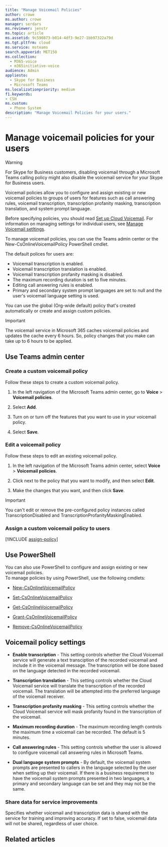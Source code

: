 ```yaml
---
title: "Manage Voicemail Policies"
author: crowe
ms.author: crowe
manager: serdars
ms.reviewer: jenstr
ms.topic: article
ms.assetid: 9c590873-b014-4df3-9e27-1bb97322a79d
ms.tgt.pltfrm: cloud
ms.service: msteams
search.appverid: MET150
ms.collection: 
  - M365-voice
  - m365initiative-voice
audience: Admin
appliesto: 
  - Skype for Business
  - Microsoft Teams
ms.localizationpriority: medium
f1.keywords:
- CSH
ms.custom: 
  - Phone System
description: "Manage Voicemail Policies for your users."
---
```


# Manage voicemail policies for your users

> [!WARNING]
> For Skype for Business customers, disabling voicemail through a Microsoft Teams calling policy might also disable the voicemail service for your Skype for Business users.

Voicemail policies allow you to configure and assign existing or new voicemail policies to groups of users for features such as call answering rules, voicemail transcription, transcription profanity masking, transcription translation, and system prompt language.

Before specifying policies, you should read [Set up Cloud Voicemail](set-up-phone-system-voicemail). For information on managing settings for individual users, see [Manage Voicemail setltings](manage-voicemail-settings.md).

To manage voicemail policies, you can use the Teams admin center or the New-CsOnlineVoicemailPolicy PowerShell cmdlet. 

The default polices for users are:

- Voicemail transcription is enabled.
- Voicemail transcription translation is enabled.
- Voicemail transcription profanity masking is disabled.
- The maximum recording duration is set to five minutes.
- Editing call answering rules is enabled.
- Primary and secondary system prompt languages are set to null and the user's voicemail language setting is used.

You can use the global (Org-wide default) policy that's created automatically or create and assign custom policies.

> [!IMPORTANT]
> The voicemail service in Microsoft 365 caches voicemail policies and updates the cache every 6 hours. So, policy changes that you make can take up to 6 hours to be applied.

## Use Teams admin center

### Create a custom voicemail policy

Follow these steps to create a custom voicemail policy.

1. In the left navigation of the Microsoft Teams admin center, go to **Voice** > **Voicemail policies**.

2. Select **Add**.

3. Turn on or turn off the features that you want to use in your voicemail policy.

4. Select **Save**.

### Edit a voicemail policy

Follow these steps to edit an existing voicemail policy.

1. In the left navigation of the Microsoft Teams admin center, select **Voice** > **Voicemail policies**.

2. Click next to the policy that you want to modify, and then select **Edit**.

3. Make the changes that you want, and then click **Save**.

> [!IMPORTANT]
> You can't edit or remove the pre-configured policy instances called TranscriptionDisabled and TranscriptionProfanityMaskingEnabled.


### Assign a custom voicemail policy to users

[!INCLUDE [assign-policy](includes/assign-policy.md)]

## Use PowerShell

You can also use PowerShell to configure and assign existing or new voicemail policies.  
To manage policies by using PowerShell, use the following cmdlets:

- [New-CsOnlineVoicemailPolicy](/powershell/module/skype/new-csonlinevoicemailpolicy)

- [Set-CsOnlineVoicemailPolicy](/powershell/module/skype/set-csonlinevoicemailpolicy)

- [Get-CsOnlineVoicemailPolicy](/powershell/module/skype/get-csonlinevoicemailpolicy)

- [Grant-CsOnlineVoicemailPolicy](/powershell/module/skype/grant-csonlinevoicemailpolicy)

- [Remove-CsOnlineVoicemailPolicy](/powershell/module/skype/remove-csonlinevoicemailpolicy)

## Voicemail policy settings
  
- **Enable transcription** - This setting controls whether the Cloud Voicemail service will generate a text transciption of the recorded voicemail and include it in the voicemail message. The transcription will be done based on the language detected in the recorded voicemail.

- **Transcription translation** - This setting controls whether the Cloud Voicemail service will translate the transcription of the recorded voicemail. The translation will be attempted into the
preferred language of the voicemail receiver.

- **Transcription profanity masking** - This setting controls whether the Cloud Voicemail service will mask profanity found in the transcription of the voicemail.

- **Maximum recording duration** - The maximum recording length controls the maximum time a voicemail can be recorded. The default is 5 minutes.

- **Call answering rules** - This setting controls whether the user is allowed to configure voicemail call answering rules in Microsoft Teams.

- **Dual language system prompts** - By default, the voicemail system prompts are presented to callers in the language selected by the user when setting up their voicemail. If there is a business 
requirement to have the voicemail system prompts presented in two languages, a primary and secondary language can be set and they may not be the same.

### Share data for service improvements

Specifies whether voicemail and transcription data is shared with the service for training and improving accuracy. If set to false, voicemail data will not be shared, regardless of user choice.


## Related articles


